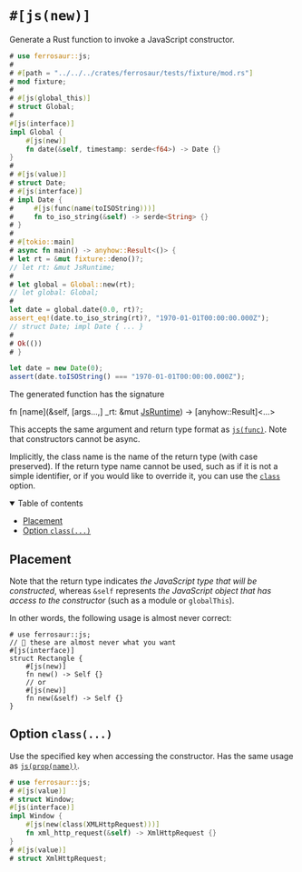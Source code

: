 # `#[js(new)]`

Generate a Rust function to invoke a JavaScript constructor.

```rust
# use ferrosaur::js;
#
# #[path = "../../../crates/ferrosaur/tests/fixture/mod.rs"]
# mod fixture;
#
# #[js(global_this)]
# struct Global;
#
#[js(interface)]
impl Global {
    #[js(new)]
    fn date(&self, timestamp: serde<f64>) -> Date {}
}
#
# #[js(value)]
# struct Date;
# #[js(interface)]
# impl Date {
#     #[js(func(name(toISOString)))]
#     fn to_iso_string(&self) -> serde<String> {}
# }
#
# #[tokio::main]
# async fn main() -> anyhow::Result<()> {
# let rt = &mut fixture::deno()?;
// let rt: &mut JsRuntime;
#
# let global = Global::new(rt);
// let global: Global;
#
let date = global.date(0.0, rt)?;
assert_eq!(date.to_iso_string(rt)?, "1970-01-01T00:00:00.000Z");
// struct Date; impl Date { ... }
#
# Ok(())
# }
```

```ts
let date = new Date(0);
assert(date.toISOString() === "1970-01-01T00:00:00.000Z");
```

The generated function has the signature

<!-- deno-fmt-ignore-start -->
<span class="code-header">fn <span class="fn">\[name]</span>(&self, \[args...,] _rt: &mut [JsRuntime]) -> [anyhow::Result]\<...></span>
<!-- deno-fmt-ignore-end -->

This accepts the same argument and return type format as [`js(func)`](func.md).
Note that constructors cannot be async.

Implicitly, the class name is the name of the return type (with case preserved).
If the return type name cannot be used, such as if it is not a simple
identifier, or if you would like to override it, you can use the
[`class`](#jsnewclass) option.

[JsRuntime]: deno_core::JsRuntime

<details class="toc" open>
  <summary>Table of contents</summary>

- [Placement](#placement)
- [Option `class(...)`](#option-class)

</details>

## Placement

Note that the return type indicates _the JavaScript type that will be
constructed_, whereas `&self` represents _the JavaScript object that has access
to the constructor_ (such as a module or `globalThis`).

In other words, the following usage is almost never correct:

```rust,compile_fail
# use ferrosaur::js;
// 🔴 these are almost never what you want
#[js(interface)]
struct Rectangle {
    #[js(new)]
    fn new() -> Self {}
    // or
    #[js(new)]
    fn new(&self) -> Self {}
}
```

## Option `class(...)`

Use the specified key when accessing the constructor. Has the same usage as
[`js(prop(name))`](prop.md#option-name--).

```rust
# use ferrosaur::js;
# #[js(value)]
# struct Window;
#[js(interface)]
impl Window {
    #[js(new(class(XMLHttpRequest)))]
    fn xml_http_request(&self) -> XmlHttpRequest {}
}
# #[js(value)]
# struct XmlHttpRequest;
```
